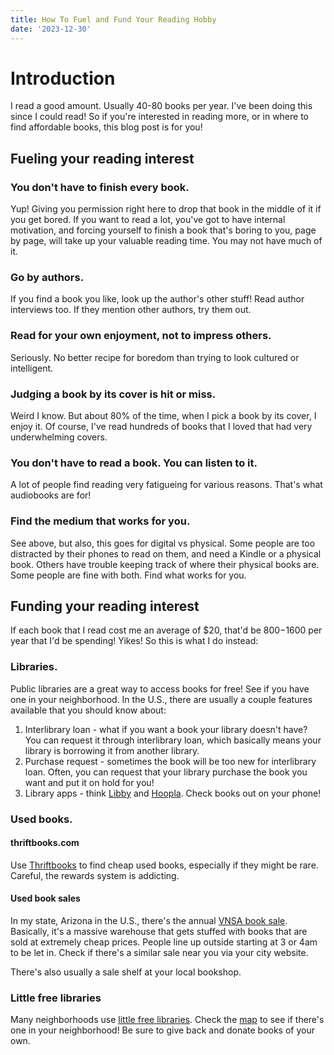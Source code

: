 ```yaml
---
title: How To Fuel and Fund Your Reading Hobby
date: '2023-12-30'
---
```


# Introduction

I read a good amount. Usually 40-80 books per year. I've been doing this since I could read! 
So if you're interested in reading more, or in where to find affordable books, this blog post is for you!

## Fueling your reading interest

### You don't have to finish every book.

Yup! Giving you permission right here to drop that book in the middle of it if you get bored. If you want to read a lot,
you've got to have internal motivation, and forcing yourself to finish a book that's boring to you,
 page by page, will take up your valuable reading time. You may not have much of it. 

 ### Go by authors.

 If you find a book you like, look up the author's other stuff! Read author interviews too. If they mention other authors,
 try them out. 

 ### Read for your own enjoyment, not to impress others.

 Seriously. No better recipe for boredom than trying to look cultured or intelligent.

 ### Judging a book by its cover is hit or miss.

 Weird I know. But about 80% of the time, when I pick a book by its cover, I enjoy it. 
 Of course, I've read hundreds of books that I loved that had very underwhelming covers. 

 ### You don't have to read a book. You can listen to it.

 A lot of people find reading very fatigueing for various reasons. That's what audiobooks are for! 

 ### Find the medium that works for you.

 See above, but also, this goes for digital vs physical. Some people are too distracted by their phones to 
 read on them, and need a Kindle or a physical book. Others have trouble keeping track of where their physical books are. 
 Some people are fine with both. Find what works for you.  

## Funding your reading interest

If each book that I read cost me an average of $20, that'd be $800-$1600 per year that I'd be spending! Yikes! 
So this is what I do instead:

### Libraries.

Public libraries are a great way to access books for free! See if you have one in your neighborhood. 
In the U.S., there are usually a couple features available that you should know about:

1. Interlibrary loan - what if you want a book your library doesn't have? You can request it through interlibrary loan, which basically means your library is borrowing it from another library.
2. Purchase request - sometimes the book will be too new for interlibrary loan. Often, you can request that your library purchase the book you want and put it on hold for you!
3. Library apps - think [Libby](https://www.overdrive.com/apps/libby) and [Hoopla](https://www.hoopladigital.com/). Check books out on your phone! 

### Used books.

#### thriftbooks.com

Use [Thriftbooks](https://www.thriftbooks.com/) to find cheap used books, especially if they might be rare. Careful, the rewards system is addicting. 

#### Used book sales

In my state, Arizona in the U.S., there's the annual [VNSA book sale](https://vnsabooksale.org/). Basically, it's a massive warehouse that gets stuffed with books that are sold at extremely cheap prices. People line up outside starting at 3 or 4am to be let in. Check if there's a similar sale near you via your city website. 

There's also usually a sale shelf at your local bookshop. 

### Little free libraries

Many neighborhoods use [little free libraries](https://littlefreelibrary.org/). Check the [map](https://littlefreelibrary.org/map/) to see if there's one in your neighborhood! Be sure to give back and donate books of your own. 

